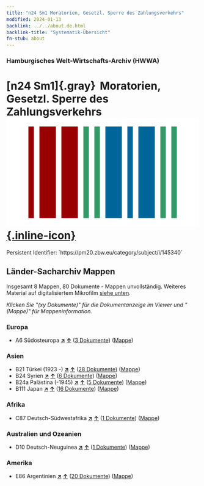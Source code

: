 ```yaml
---
title: "n24 Sm1 Moratorien, Gesetzl. Sperre des Zahlungsverkehrs"
modified: 2024-01-13
backlink: ../../about.de.html
backlink-title: "Systematik-Übersicht"
fn-stub: about
---
```


### Hamburgisches Welt-Wirtschafts-Archiv (HWWA)

# [n24 Sm1]{.gray}&#8201; Moratorien, Gesetzl. Sperre des Zahlungsverkehrs &#160; [![Wikidata](/images/Wikidata-logo.svg "Wikidata"){.inline-icon}](http://www.wikidata.org/entity/Q104710987)

<div class="hint">Persistent Identifier: `https://pm20.zbw.eu/category/subject/i/145340`</div>







## Länder-Sacharchiv Mappen






Insgesamt 8 Mappen, 80 Dokumente - Mappen unvollständig. Weiteres Material auf digitalisiertem Mikrofilm [siehe unten](#filmsections).

_Klicken Sie "(xy Dokumente)" für die Dokumentanzeige im Viewer und "(Mappe)" für Mappeninformation._




### Europa

- A6 Südosteuropa [**&nearr;**](../../../geo/i/140900/about.de.html "Südosteuropa (alle Mappen)") [**&uarr;**](../../../geo/about.de.html#A6 "Ländersystematik") (<a href="https://pm20.zbw.eu/iiifview/folder/sh/140900,145340" title="über: Südosteuropa : Moratorien, Gesetzl. Sperre des Zahlungsverkehrs" target="_blank">3 Dokumente</a>) ([Mappe](../../../../folder/sh/1409xx/140900/1453xx/145340/about.de.html))

### Asien

- B21 Türkei (1923 -) [**&nearr;**](../../../geo/i/141111/about.de.html "Türkei (1923 -) (alle Mappen)") [**&uarr;**](../../../geo/about.de.html#B21 "Ländersystematik") (<a href="https://pm20.zbw.eu/iiifview/folder/sh/141111,145340" title="über: Türkei (1923 -) : Moratorien, Gesetzl. Sperre des Zahlungsverkehrs" target="_blank">28 Dokumente</a>) ([Mappe](../../../../folder/sh/1411xx/141111/1453xx/145340/about.de.html))
- B24 Syrien [**&nearr;**](../../../geo/i/141114/about.de.html "Syrien (alle Mappen)") [**&uarr;**](../../../geo/about.de.html#B24 "Ländersystematik") (<a href="https://pm20.zbw.eu/iiifview/folder/sh/141114,145340" title="über: Syrien : Moratorien, Gesetzl. Sperre des Zahlungsverkehrs" target="_blank">6 Dokumente</a>) ([Mappe](../../../../folder/sh/1411xx/141114/1453xx/145340/about.de.html))
- B24a Palästina (-1945) [**&nearr;**](../../../geo/i/141115/about.de.html "Palästina (-1945) (alle Mappen)") [**&uarr;**](../../../geo/about.de.html#B24a "Ländersystematik") (<a href="https://pm20.zbw.eu/iiifview/folder/sh/141115,145340" title="über: Palästina (-1945) : Moratorien, Gesetzl. Sperre des Zahlungsverkehrs" target="_blank">5 Dokumente</a>) ([Mappe](../../../../folder/sh/1411xx/141115/1453xx/145340/about.de.html))
- B111 Japan [**&nearr;**](../../../geo/i/141272/about.de.html "Japan (alle Mappen)") [**&uarr;**](../../../geo/about.de.html#B111 "Ländersystematik") (<a href="https://pm20.zbw.eu/iiifview/folder/sh/141272,145340" title="über: Japan : Moratorien, Gesetzl. Sperre des Zahlungsverkehrs" target="_blank">16 Dokumente</a>) ([Mappe](../../../../folder/sh/1412xx/141272/1453xx/145340/about.de.html))

### Afrika

- C87 Deutsch-Südwestafrika [**&nearr;**](../../../geo/i/141450/about.de.html "Deutsch-Südwestafrika (alle Mappen)") [**&uarr;**](../../../geo/about.de.html#C87 "Ländersystematik") (<a href="https://pm20.zbw.eu/iiifview/folder/sh/141450,145340" title="über: Deutsch-Südwestafrika : Moratorien, Gesetzl. Sperre des Zahlungsverkehrs" target="_blank">1 Dokumente</a>) ([Mappe](../../../../folder/sh/1414xx/141450/1453xx/145340/about.de.html))

### Australien und Ozeanien

- D10 Deutsch-Neuguinea [**&nearr;**](../../../geo/i/141601/about.de.html "Deutsch-Neuguinea (alle Mappen)") [**&uarr;**](../../../geo/about.de.html#D10 "Ländersystematik") (<a href="https://pm20.zbw.eu/iiifview/folder/sh/141601,145340" title="über: Deutsch-Neuguinea : Moratorien, Gesetzl. Sperre des Zahlungsverkehrs" target="_blank">1 Dokumente</a>) ([Mappe](../../../../folder/sh/1416xx/141601/1453xx/145340/about.de.html))

### Amerika

- E86 Argentinien [**&nearr;**](../../../geo/i/141692/about.de.html "Argentinien (alle Mappen)") [**&uarr;**](../../../geo/about.de.html#E86 "Ländersystematik") (<a href="https://pm20.zbw.eu/iiifview/folder/sh/141692,145340" title="über: Argentinien : Moratorien, Gesetzl. Sperre des Zahlungsverkehrs" target="_blank">20 Dokumente</a>) ([Mappe](../../../../folder/sh/1416xx/141692/1453xx/145340/about.de.html))



<a id="filmsections" />













